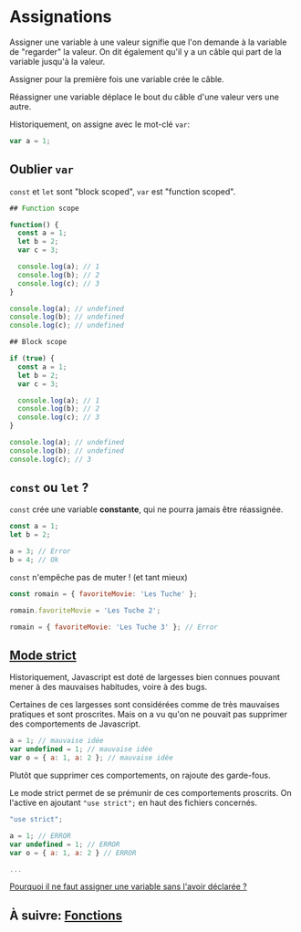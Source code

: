 # Assignations

Assigner une variable à une valeur signifie que l'on demande à la variable de "regarder" la valeur. On dit également qu'il y a un câble qui part de la variable jusqu'à la valeur.

Assigner pour la première fois une variable crée le câble.

Réassigner une variable déplace le bout du câble d'une valeur vers une autre.

Historiquement, on assigne avec le mot-clé `var`:

```js
var a = 1;
```

## Oublier `var`

`const` et `let` sont "block scoped", `var` est "function scoped".

```js
## Function scope

function() {
  const a = 1;
  let b = 2;
  var c = 3;

  console.log(a); // 1
  console.log(b); // 2
  console.log(c); // 3
}

console.log(a); // undefined
console.log(b); // undefined
console.log(c); // undefined
```

```js
## Block scope

if (true) {
  const a = 1;
  let b = 2;
  var c = 3;

  console.log(a); // 1
  console.log(b); // 2
  console.log(c); // 3
}

console.log(a); // undefined
console.log(b); // undefined
console.log(c); // 3
```

## `const` ou `let` ?

`const` crée une variable **constante**, qui ne pourra jamais être réassignée.

```js
const a = 1;
let b = 2;

a = 3; // Error
b = 4; // Ok
```

`const` n'empêche pas de muter ! (et tant mieux)

```js
const romain = { favoriteMovie: 'Les Tuche' };

romain.favoriteMovie = 'Les Tuche 2';

romain = { favoriteMovie: 'Les Tuche 3' }; // Error
```

## [Mode strict](https://developer.mozilla.org/en-US/docs/Web/JavaScript/Reference/Strict_mode)

Historiquement, Javascript est doté de largesses bien connues pouvant mener à des mauvaises habitudes, voire à des bugs.

Certaines de ces largesses sont considérées comme de très mauvaises pratiques et sont proscrites. Mais on a vu qu'on ne pouvait pas supprimer des comportements de Javascript.

```js
a = 1; // mauvaise idée
var undefined = 1; // mauvaise idée
var o = { a: 1, a: 2 }; // mauvaise idée
```

Plutôt que supprimer ces comportements, on rajoute des garde-fous.

Le mode strict permet de se prémunir de ces comportements proscrits. On l'active en ajoutant `"use strict";` en haut des fichiers concernés.

```js
"use strict";

a = 1; // ERROR
var undefined = 1; // ERROR
var o = { a: 1, a: 2 } // ERROR

...
```

[Pourquoi il ne faut assigner une variable sans l'avoir déclarée ?](http://www.pixelstech.net/article/1320253282-How-One-Missing-%60var%60-Ruined-our-Launch)

## À suivre: [Fonctions](./2-2_functions.md)
